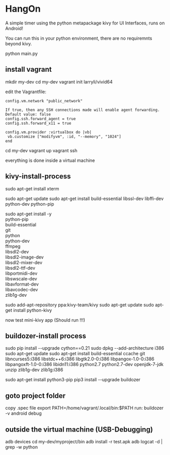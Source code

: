 HangOn
======

A simple timer using the python metapackage kivy for UI Interfaces, runs on Android!

You can run this in your python environment, there are no requiremnts beyond kivy.

python main.py

install vagrant
---------------

mkdir my-dev
cd my-dev
vagrant init larryli/vivid64

edit the Vagrantfile:
   ```  
  config.vm.network "public_network"
  
   If true, then any SSH connections made will enable agent forwarding.
   Default value: false
   config.ssh.forward_agent = true
   config.ssh.forward_x11 = true
  
  config.vm.provider :virtualbox do |vb|
    vb.customize ["modifyvm", :id, "--memory", "1024"]
  end
   ```

cd my-dev
vagrant up
vagrant ssh


everything is done inside a virtual machine

kivy-install-process
--------------------

sudo apt-get install xterm

sudo apt-get update
sudo apt-get install build-essential libssl-dev libffi-dev python-dev python-pip

sudo apt-get install -y \
    python-pip \
    build-essential \
    git \
    python \
    python-dev \
    ffmpeg \
    libsdl2-dev \
    libsdl2-image-dev \
    libsdl2-mixer-dev \
    libsdl2-ttf-dev \
    libportmidi-dev \
    libswscale-dev \
    libavformat-dev \
    libavcodec-dev \
    zlib1g-dev

sudo add-apt-repository ppa:kivy-team/kivy
sudo apt-get update
sudo apt-get install python-kivy

now test mini-kivy app  (Should run !!!)

buildozer-install process
-------------------------

sudo pip install --upgrade cython==0.21
sudo dpkg --add-architecture i386
sudo apt-get update
sudo apt-get install build-essential ccache git libncurses5:i386 libstdc++6:i386 libgtk2.0-0:i386 libpangox-1.0-0:i386 libpangoxft-1.0-0:i386 libidn11:i386 python2.7 python2.7-dev openjdk-7-jdk unzip zlib1g-dev zlib1g:i386

sudo apt-get install python3-pip
pip3 install --upgrade buildozer

goto project folder
-------------------

copy .spec file
export PATH=/home/vagrant/.local/bin:$PATH
run:
buildozer -v android debug

outside the virtual machine (USB-Debugging)
-------------------------------------------

  adb devices
  cd my-dev/myproject/bin
  adb install -r test.apk
  adb logcat -d | grep -w python

